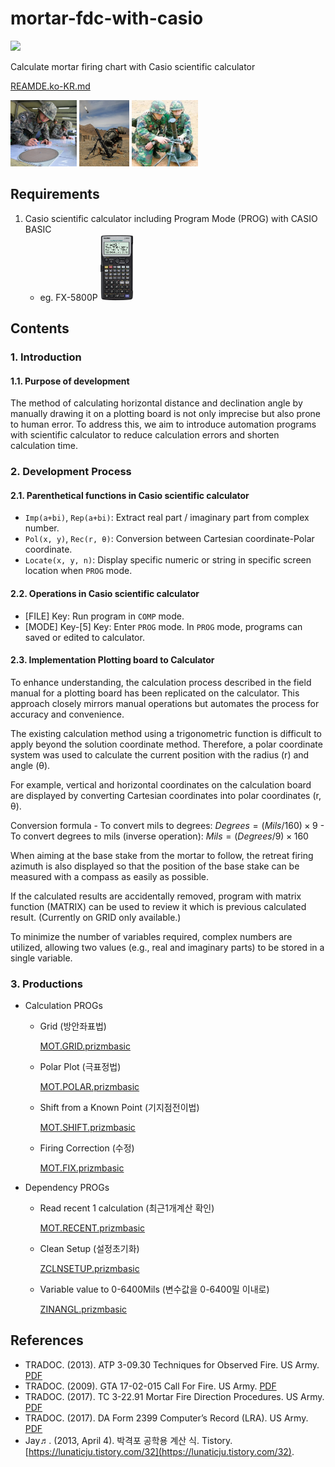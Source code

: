# mortar-fdc-with-casio

<img src="https://img.shields.io/badge/casio_basic-blue?style=for-the-badge&logo=visualbasic&logoColor=ffffff" />

Calculate mortar firing chart with Casio scientific calculator

[REAMDE.ko-KR.md](./README.ko-KR.md)

<p>
    <img height="106" src="./assets/20240214_194740.png" />
    <img height="106" src="./assets/2018121900868_0.jpg" />
    <img height="106" src="./assets/20231021_111008.jpg" />
</p>

## Requirements

1. Casio scientific calculator including Program Mode (PROG) with CASIO BASIC 
   - eg. FX-5800P <img height="106" src="./assets/20240429_082707.jpg" />

## Contents

### 1. Introduction

   #### 1.1. Purpose of development

   The method of calculating horizontal distance and declination angle by manually drawing it on a plotting board is not only imprecise but also prone to human error. To address this, we aim to introduce automation programs with scientific calculator to reduce calculation errors and shorten calculation time.

### 2. Development Process

   #### 2.1. Parenthetical functions in Casio scientific calculator

   - ```Imp(a+bi)```, ```Rep(a+bi)```: Extract real part / imaginary part from complex number.
   - ```Pol(x, y)```, ```Rec(r, θ)```: Conversion between Cartesian coordinate-Polar coordinate.
   - ```Locate(x, y, n)```: Display specific numeric or string in specific screen location when ```PROG``` mode.

   #### 2.2. Operations in Casio scientific calculator

   - [FILE] Key: Run program in ```COMP``` mode.
   - [MODE] Key-[5] Key: Enter ```PROG``` mode. In ```PROG``` mode, programs can saved or edited to calculator.

   #### 2.3. Implementation Plotting board to Calculator

   To enhance understanding, the calculation process described in the field manual for a plotting board has been replicated on the calculator. This approach closely mirrors manual operations but automates the process for accuracy and convenience.
   
   The existing calculation method using a trigonometric function is difficult to apply beyond the solution coordinate method. Therefore, a polar coordinate system was used to calculate the current position with the radius (r) and angle (θ).

   For example, vertical and horizontal coordinates on the calculation board are displayed by converting Cartesian coordinates into polar coordinates (r, θ).
   
   Conversion formula
     - To convert mils to degrees: $`Degrees = (Mils / 160) × 9`$
     - To convert degrees to mils (inverse operation): $`Mils = (Degrees / 9) × 160`$
   
   When aiming at the base stake from the mortar to follow, the retreat firing azimuth is also displayed so that the position of the base stake can be measured with a compass as easily as possible.
   
   If the calculated results are accidentally removed, program with matrix function (MATRIX) can be used to review it which is previous calculated result. (Currently on GRID only available.)
   
   To minimize the number of variables required, complex numbers are utilized, allowing two values (e.g., real and imaginary parts) to be stored in a single variable.

### 3. Productions
   
   - Calculation PROGs

      - Grid (방안좌표법)

        [MOT.GRID.prizmbasic](./MOT.GRID.prizmbasic)

      - Polar Plot (극표정법)
      
         [MOT.POLAR.prizmbasic](./MOT.POLAR.prizmbasic)
         
      - Shift from a Known Point (기지점전이법)
      
         [MOT.SHIFT.prizmbasic](./MOT.SHIFT.prizmbasic)
         
      - Firing Correction (수정)
      
         [MOT.FIX.prizmbasic](./MOT.FIX.prizmbasic)
         
   - Dependency PROGs
   
      - Read recent 1 calculation (최근1개계산 확인)
      
         [MOT.RECENT.prizmbasic](./MOT.RECENT.prizmbasic)
         
      - Clean Setup (설정초기화)
      
         [ZCLNSETUP.prizmbasic](./ZCLNSETUP.prizmbasic)
         
      - Variable value to 0-6400Mils (변수값을 0-6400밀 이내로)
      
         [ZINANGL.prizmbasic](./ZINANGL.prizmbasic)

## References

- TRADOC. (2013). ATP 3-09.30 Techniques for Observed Fire. US Army. [PDF](./references-archive/ARN5011_ATP%203-09x30%20FINAL%20WEB.pdf)
- TRADOC. (2009). GTA 17-02-015 Call For Fire. US Army. [PDF](./references-archive/call_for_fire.pdf)
- TRADOC. (2017). TC 3-22.91 Mortar Fire Direction Procedures. US Army. [PDF](./references-archive/ARN3488_TC%203-22x91%20FINAL%20WEB%201.pdf)
- TRADOC. (2017). DA Form 2399 Computer’s Record (LRA). US Army. [PDF](./references-archive/ARN3823_DA%20FORM%202399%20FINAL.pdf)
- Jay♬. (2013, April 4). 박격포 공학용 계산 식. Tistory. [https://lunaticju.tistory.com/32](https://lunaticju.tistory.com/32).
